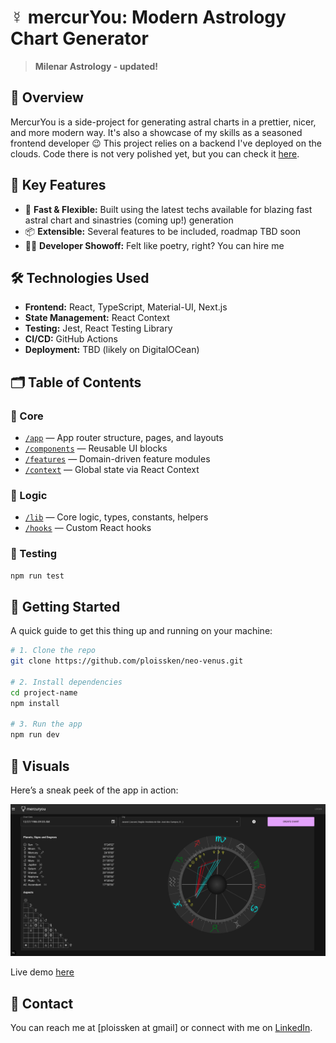 # ☿ mercurYou: Modern Astrology Chart Generator

> **Milenar Astrology - updated!**

## 📜 Overview

MercurYou is a side-project for generating astral charts in a prettier, nicer, and more modern way. It's also a showcase of my skills as a seasoned frontend developer 😉
This project relies on a backend I've deployed on the clouds. Code there is not very polished yet, but you can check it [here](https://github.com/ploissken/neo-mercuryou).

## 🔑 Key Features

- 🚀 **Fast & Flexible:** Built using the latest techs available for blazing fast astral chart and sinastries (coming up!) generation
- 📦 **Extensible:** Several features to be included, roadmap TBD soon
- 🧑‍💻 **Developer Showoff:** Felt like poetry, right? You can hire me

## 🛠 Technologies Used

- **Frontend:** React, TypeScript, Material-UI, Next.js
- **State Management:** React Context
- **Testing:** Jest, React Testing Library
- **CI/CD:** GitHub Actions
- **Deployment:** TBD (likely on DigitalOCean)

## 🗂️ Table of Contents

### 🧠 Core

- [`/app`](./app/README.md) — App router structure, pages, and layouts
- [`/components`](./components/README.md) — Reusable UI blocks
- [`/features`](./features/README.md) — Domain-driven feature modules
- [`/context`](./context/README.md) — Global state via React Context

### 🔧 Logic

- [`/lib`](./lib/README.md) — Core logic, types, constants, helpers
- [`/hooks`](./hooks/README.md) — Custom React hooks

### 🧪 Testing

```bash
npm run test
```

## 🔧 Getting Started

A quick guide to get this thing up and running on your machine:

```bash
# 1. Clone the repo
git clone https://github.com/ploissken/neo-venus.git

# 2. Install dependencies
cd project-name
npm install

# 3. Run the app
npm run dev
```

## 📸 Visuals

Here’s a sneak peek of the app in action:

![screenshot](./public/screenshot.png)

Live demo [here](https://mercuryou.txto.com.br)

## 📨 Contact

You can reach me at [ploissken at gmail] or connect with me on [LinkedIn](https://www.linkedin.com/in/rodrigo-souza-97302724/).
